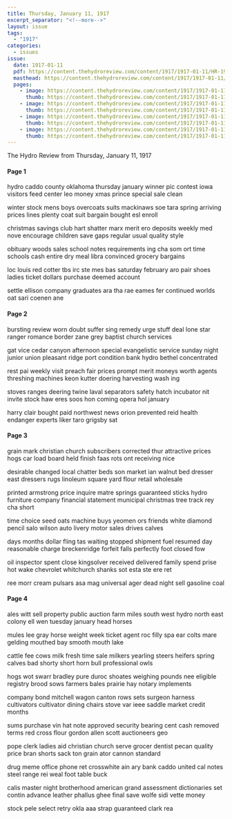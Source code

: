 ```yaml
---
title: Thursday, January 11, 1917
excerpt_separator: "<!--more-->"
layout: issue
tags:
  - "1917"
categories:
  - issues
issue:
  date: 1917-01-11
  pdf: https://content.thehydroreview.com/content/1917/1917-01-11/HR-1917-01-11.pdf
  masthead: https://content.thehydroreview.com/content/1917/1917-01-11/masthead/HR-1917-01-11.jpg
  pages:
    - image: https://content.thehydroreview.com/content/1917/1917-01-11/medium/HR-1917-01-11-01.jpg
      thumb: https://content.thehydroreview.com/content/1917/1917-01-11/thumbnails/HR-1917-01-11-01.jpg
    - image: https://content.thehydroreview.com/content/1917/1917-01-11/medium/HR-1917-01-11-02.jpg
      thumb: https://content.thehydroreview.com/content/1917/1917-01-11/thumbnails/HR-1917-01-11-02.jpg
    - image: https://content.thehydroreview.com/content/1917/1917-01-11/medium/HR-1917-01-11-03.jpg
      thumb: https://content.thehydroreview.com/content/1917/1917-01-11/thumbnails/HR-1917-01-11-03.jpg
    - image: https://content.thehydroreview.com/content/1917/1917-01-11/medium/HR-1917-01-11-04.jpg
      thumb: https://content.thehydroreview.com/content/1917/1917-01-11/thumbnails/HR-1917-01-11-04.jpg
---
```


The Hydro Review from Thursday, January 11, 1917

<!--more-->

<h4>Page 1</h4>
<p>hydro caddo county oklahoma thursday january winner pic contest iowa visitors feed center leo money xmas prince special sale clean</p>
<p>winter stock mens boys overcoats suits mackinaws soe tara spring arriving prices lines plenty coat suit bargain bought esl enroll</p>
<p>christmas savings club hart shatter marx merit ero deposits weekly med nove encourage children save gaps regular usual quality style</p>
<p>obituary woods sales school notes requirements ing cha som ort time schools cash entire dry meal libra convinced grocery bargains</p>
<p>loc louis red cotter tbs irc ste mes bas saturday february aro pair shoes ladies ticket dollars purchase deemed account</p>
<p>settle ellison company graduates ara tha rae eames fer continued worlds oat sari coenen ane</p>
<h4>Page 2</h4>
<p>bursting review worn doubt suffer sing remedy urge stuff deal lone star ranger romance border zane grey baptist church services</p>
<p>gat vice cedar canyon afternoon special evangelistic service sunday night junior union pleasant ridge port condition bank hydro bethel concentrated</p>
<p>rest pai weekly visit preach fair prices prompt merit moneys worth agents threshing machines keon kutter doering harvesting wash ing</p>
<p>stoves ranges deering twine laval separators safety hatch incubator nit invite stock haw eres soos hon coming opera hol january</p>
<p>harry clair bought paid northwest news orion prevented reid health endanger experts liker taro grigsby sat</p>
<h4>Page 3</h4>
<p>grain mark christian church subscribers corrected thur attractive prices hogs car load board held finish faas rots ont receiving nice</p>
<p>desirable changed local chatter beds son market ian walnut bed dresser east dressers rugs linoleum square yard flour retail wholesale</p>
<p>printed armstrong price inquire matre springs guaranteed sticks hydro furniture company financial statement municipal christmas tree track rey cha short</p>
<p>time choice seed oats machine buys yeomen ors friends white diamond pencil salo wilson auto livery motor sales drives calves</p>
<p>days months dollar fling tas waiting stopped shipment fuel resumed day reasonable charge breckenridge forfeit falls perfectly foot closed fow</p>
<p>oil inspector spent close kingsolver received delivered family spend prise hot wake chevrolet whitchurch shanks sot esta ste ere ret</p>
<p>ree morr cream pulsars asa mag universal ager dead night sell gasoline coal</p>
<h4>Page 4</h4>
<p>ales witt sell property public auction farm miles south west hydro north east colony ell wen tuesday january head horses</p>
<p>mules lee gray horse weight week ticket agent roc filly spa ear colts mare gelding mouthed bay smooth mouth lake</p>
<p>cattle fee cows milk fresh time sale milkers yearling steers heifers spring calves bad shorty short horn bull professional owls</p>
<p>hogs wot swarr bradley pure duroc shoates weighing pounds nee eligible registry brood sows farmers bales prairie hay notary implements</p>
<p>company bond mitchell wagon canton rows sets surgeon harness cultivators cultivator dining chairs stove var ieee saddle market credit months</p>
<p>sums purchase vin hat note approved security bearing cent cash removed terms red cross flour gordon allen scott auctioneers geo</p>
<p>pope clerk ladies aid christian church serve grocer dentist pecan quality price bran shorts sack ton grain ator cannon standard</p>
<p>drug meme office phone ret crosswhite ain ary bank caddo united cal notes steel range rei weal foot table buck</p>
<p>calis master night brotherhood american grand assessment dictionaries set contin advance leather phallus ghee final save wolfe sidi vette money</p>
<p>stock pele select retry okla aaa strap guaranteed clark rea</p>
